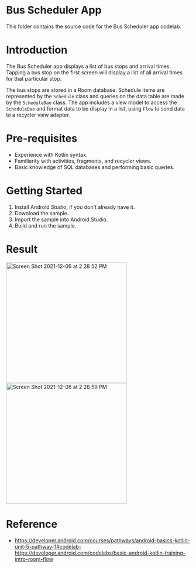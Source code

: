 # Bus Scheduler App

This folder contains the source code for the Bus Scheduler app codelab.

# Introduction
The Bus Scheduler app displays a list of bus stops and arrival times. Tapping a bus stop on the first screen will display a list of all arrival times for that particular stop.

The bus stops are stored in a Room database. Schedule items are represented by the `Schedule` class and queries on the data table are made by the `ScheduleDao` class. The app includes a view model to access the `ScheduleDao` and format data to be display in a list, using `Flow` to send data to a recycler view adapter.

# Pre-requisites
* Experience with Kotlin syntax.
* Familiarity with activities, fragments, and recycler views.
* Basic knowledge of SQL databases and performing basic queries.

# Getting Started
1. Install Android Studio, if you don't already have it.
2. Download the sample.
3. Import the sample into Android Studio.
4. Build and run the sample.

# Result 
 <img width="330" alt="Screen Shot 2021-12-06 at 2 28 52 PM" src="https://user-images.githubusercontent.com/92260200/144838521-04aa47c1-2572-40bb-8711-87adfc017662.png"> <img width="330" alt="Screen Shot 2021-12-06 at 2 28 59 PM" src="https://user-images.githubusercontent.com/92260200/144838506-e8d6ee49-a765-42b4-9676-4932cc13bff0.png"> 

# Reference 
- https://developer.android.com/courses/pathways/android-basics-kotlin-unit-5-pathway-1#codelab-https://developer.android.com/codelabs/basic-android-kotlin-training-intro-room-flow


